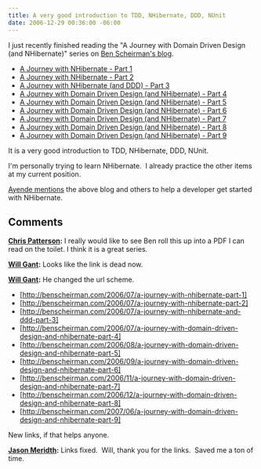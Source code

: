 ```yaml
---
title: A very good introduction to TDD, NHibernate, DDD, NUnit
date: 2006-12-29 00:36:00 -06:00
---
```


I just recently finished reading the "A Journey with Domain Driven Design (and NHibernate)" series on [Ben Scheirman's blog](http://benscheirman.com/).

* [A Journey with NHibernate - Part 1](http://benscheirman.com/2006/07/a-journey-with-nhibernate-part-1)
* [A Journey with NHibernate - Part 2](http://benscheirman.com/2006/07/a-journey-with-nhibernate-part-2)
* [A Journey with NHibernate (and DDD) - Part 3](http://benscheirman.com/2006/07/a-journey-with-nhibernate-and-ddd-part-3)
* [A Journey with Domain Driven Design (and NHibernate) - Part 4](http://benscheirman.com/2006/07/a-journey-with-domain-driven-design-and-nhibernate-part-4)
* [A Journey with Domain Driven Design (and NHibernate) - Part 5](http://benscheirman.com/2006/08/a-journey-with-domain-driven-design-and-nhibernate-part-5)
* [A Journey with Domain Driven Design (and NHibernate) - Part 6](http://benscheirman.com/2006/09/a-journey-with-domain-driven-design-and-nhibernate-part-6)
* [A Journey with Domain Driven Design (and NHibernate) - Part 7](http://benscheirman.com/2006/11/a-journey-with-domain-driven-design-and-nhibernate-part-7)
* [A Journey with Domain Driven Design (and NHibernate) - Part 8](http://benscheirman.com/2006/12/a-journey-with-domain-driven-design-and-nhibernate-part-8)
* [A Journey with Domain Driven Design (and NHibernate) - Part 9](http://benscheirman.com/2007/06/a-journey-with-domain-driven-design-and-nhibernate-part-9)

It is a very good introduction to TDD, NHibernate, DDD, NUnit.

I'm personally trying to learn NHibernate.  I already practice the other items at my current position.

[Ayende mentions](http://www.ayende.com/Blog/HowToGetStartedWithNHibernate.aspx) the above blog and others to help a developer get started with NHibernate.

## Comments

**[Chris Patterson](#2 "2007-11-15 14:41:27"):** I really would like to see Ben roll this up into a PDF I can read on the toilet. I think it is a great series.

**[Will Gant](#521 "2012-01-29 19:13:00"):** Looks like the link is dead now.

**[Will Gant](#522 "2012-01-29 19:16:00"):** He changed the url scheme.

* [http://benscheirman.com/2006/07/a-journey-with-nhibernate-part-1]
* [http://benscheirman.com/2006/07/a-journey-with-nhibernate-part-2]
* [http://benscheirman.com/2006/07/a-journey-with-nhibernate-and-ddd-part-3]
* [http://benscheirman.com/2006/07/a-journey-with-domain-driven-design-and-nhibernate-part-4]
* [http://benscheirman.com/2006/08/a-journey-with-domain-driven-design-and-nhibernate-part-5]
* [http://benscheirman.com/2006/09/a-journey-with-domain-driven-design-and-nhibernate-part-6]
* [http://benscheirman.com/2006/11/a-journey-with-domain-driven-design-and-nhibernate-part-7]
* [http://benscheirman.com/2006/12/a-journey-with-domain-driven-design-and-nhibernate-part-8]
* [http://benscheirman.com/2007/06/a-journey-with-domain-driven-design-and-nhibernate-part-9]

New links, if that helps anyone.

**[Jason Meridth](#523 "2012-01-30 14:34:00"):** Links fixed.  Will, thank you for the links.  Saved me a ton of time.
